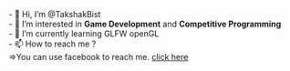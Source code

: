 <!DOCTYPE html>
<head>
</head>
<body>
  <div >
      - 👋 Hi, I’m @TakshakBist
  </div>
  <div>
    - 👀 I’m interested in <b>Game Development</b> and <b>Competitive Programming</b>
  </div>
  <div>
    - 🌱 I’m currently learning GLFW openGL
  </div>
  <div>
    - 📫 How to reach me ?</div>
  <div>
    =>You can use facebook to reach me. 
    <a href="https://www.facebook.com/bist.takshak" > click here </a>
    
  </div>
</body>
<!---
TakshakBist/TakshakBist is a ✨ special ✨ repository because its `README.md` (this file) appears on your GitHub profile.
You can click the Preview link to take a look at your changes.
--->
